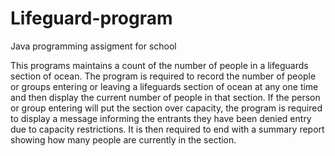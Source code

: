 # Lifeguard-program
Java programming assigment for school

This programs maintains a count of the number of people in a lifeguards section of ocean. 
The program is required to record the number of people or groups entering or leaving a lifeguards 
section of ocean at any one time and then display the current number of people in that section.
If the person or group entering will put the section over capacity, the program is required to 
display a message informing the entrants they have been denied entry due to capacity restrictions. 
It is then required to end with a summary report showing how many people are currently in the 
section.
